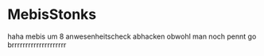 # MebisStonks
haha mebis um 8 anwesenheitscheck abhacken obwohl man noch pennt go brrrrrrrrrrrrrrrrrrrr
